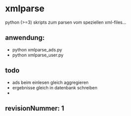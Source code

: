 xmlparse
========

python (>=3) skripts zum parsen vom speziellen xml-files...

## anwendung:
* python xmlparse_ads.py
* python xmlparse_user.py

## todo
* ads beim einlesen gleich aggregieren
* ergebnisse gleich in datenbank schreiben
* 
## revisionNummer: 1

